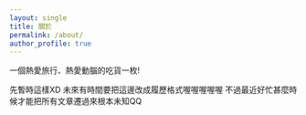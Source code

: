 ```yaml
---
layout: single
title: 關於
permalink: /about/
author_profile: true
---
```


一個熱愛旅行、熱愛動腦的吃貨一枚!

先暫時這樣XD 未來有時間要把這邊改成履歷格式喔喔喔喔喔
不過最近好忙甚麼時候才能把所有文章遷過來根本未知QQ


	
